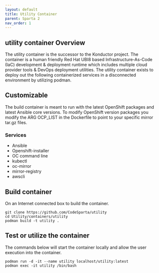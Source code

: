 ```yaml
---
layout: default
title: Utility Container
parent: Sparta 2
nav_order: 1
---
```

## utility container Overview

The utility container is the successor to the Konductor project. The container is a human friendly Red Hat UBI8 based Infrastructure-As-Code (IaC) development & deployment runtime which includes multiple cloud provider tools & DevOps deployment utilities. The utility container exists to deploy out the following containerized services in a disconnected environment by utilizing podman.

## Customizable
The build container is meant to run with the latest OpenShift packages and latest Ansible core versions. To modify OpenShift version packages you modify the ARG OCP_LIST in the Dockerfile to point to your specific mirror tar.gz files.

### Services   
  - Ansible
  - Openshift-installer
  - OC command line
  - kubectl
  - oc-mirror
  - mirror-registry
  - awscli

## Build container
On an Internet connected box to build the container.

```
git clone https://github.com/CodeSparta/utility
cd Utility/containers/utility
podman build -t utility .
```

## Test or utilize the container

The commands below will start the container locally and allow the user execution into the container.
```
podman run -d -it --name utility localhost/utility:latest
podman exec -it utility /bin/bash
```
